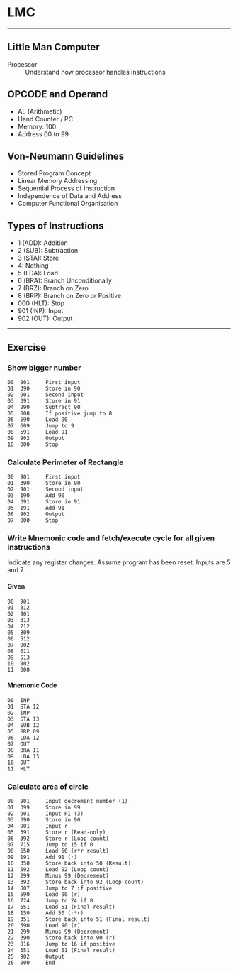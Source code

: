 # LMC

---

## Little Man Computer

<dl>
<dt>Processor</dt>
<dd>Understand how processor handles instructions</dd>
</dl>

## OPCODE and Operand

- AL (Arithmetic)
- Hand Counter / PC
- Memory: 100
- Address 00 to 99

## Von-Neumann Guidelines

- Stored Program Concept
- Linear Memory Addressing
- Sequential Process of Instruction
- Independence of Data and Address
- Computer Functional Organisation

## Types of Instructions
- 1 (ADD): Addition
- 2 (SUB): Subtraction
- 3 (STA): Store
- 4: Nothing
- 5 (LDA): Load
- 6 (BRA): Branch Unconditionally
- 7 (BRZ): Branch on Zero
- 8 (BRP): Branch on Zero or Positive
- 000 (HLT): Stop
- 901 (INP): Input
- 902 (OUT): Output

---

## Exercise

### Show bigger number

```
00  901     First input
01	390     Store in 90
02	901     Second input
03  391     Store in 91
04	290     Subtract 90
05	808     If positive jump to 8
06	590     Load 90
07  609     Jump to 9
08	591     Load 91
09	902     Output
10	000     Stop
```

### Calculate Perimeter of Rectangle

```
00  901     First input
01  390     Store in 90
02  901     Second input
03  190     Add 90
04  391     Store in 91
05  191     Add 91
06  902     Output
07  000     Stop
```

### Write Mnemonic code and fetch/execute cycle for all given instructions

Indicate any register changes. Assume program has been reset. Inputs are 5 and 7.

#### Given

```
00  901
01  312
02  901
03  313
04  212
05  809
06  512
07  902
08  611
09  513
10  902
11  000
```

#### Mnemonic Code

```
00  INP
01  STA 12
02  INP
03  STA 13
04  SUB 12
05  BRP 09
06  LDA 12
07  OUT
08  BRA 11
09  LDA 13
10  OUT
11  HLT
```

### Calculate area of circle

```
00  901     Input decrement number (1)
01  399     Store in 99
02  901     Input PI (3)
03  390     Store in 90
04  901     Input r
05  391     Store r (Read-only)
06  392     Store r (Loop count)
07  715     Jump to 15 if 0
08  550     Load 50 (r*r result)
09  191     Add 91 (r)
10  350     Store back into 50 (Result)
11  592     Load 92 (Loop count)
12  299     Minus 99 (Decrement)
13  392     Store back into 92 (Loop count)
14  807     Jump to 7 if positive
15  590     Load 90 (r)
16  724     Jump to 24 if 0
17  551     Load 51 (Final result)
18  150     Add 50 (r*r)
19  351     Store back into 51 (Final result)
20  590     Load 90 (r)
21  299     Minus 99 (Decrement)
22  390     Store back into 90 (r)
23  816     Jump to 16 if positive
24  551     Load 51 (Final result)
25  902     Output
26  000     End
```